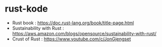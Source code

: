 # rust-kode

- Rust book : https://doc.rust-lang.org/book/title-page.html
- Sustainability with Rust : https://aws.amazon.com/blogs/opensource/sustainability-with-rust/
- Crust of Rust : https://www.youtube.com/c/JonGjengset